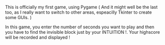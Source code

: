 This is officially my first game, using Pygame
( And it might well be the last too, as I really want to switch to other areas, espeacilly Tkinter to create some GUIs. )

In this game, you enter the number of seconds you want to play and then you have to find the invisible block just by your INTUITION !.
Your highscore will be recorded and displayed !
